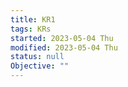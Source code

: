 ```yaml
---
title: KR1
tags: KRs
started: 2023-05-04 Thu
modified: 2023-05-04 Thu
status: null
Objective: ""
---
```

